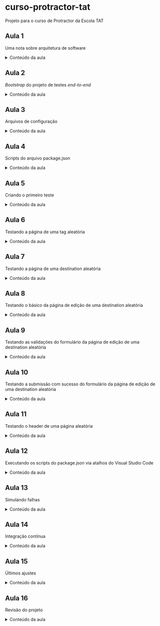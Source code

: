 # curso-protractor-tat
Projeto para o curso de Protractor da Escola TAT

## Aula 1

Uma nota sobre arquitetura de software

<details>
  <summary>Conteúdo da aula</summary>
    <br>- Simplicidade<br>
    - Organização<br>
    - Legibilidade<br>
    - Reutilização<br>
    - Manutenção<br>
    - Evolução
</details>

## Aula 2

_Bootstrap_ do projeto de testes _end-to-end_

<details>
  <summary>Conteúdo da aula</summary>
    <br>- Clone do projeto (git clone git@github.com:wlsf82/curso-protractor-tat.git)<br>
    - Inicialização de um projeto Node.js (npm init -y)<br>
    - Criação do arquivo .gitignore (.DS_Store, node_modules/)<br>
    - Instalação do Protractor, protractor-helper e standardjs (npm install protractor protractor-helper standardjs —save-dev)<br>
    - Estrutura de diretórios do projeto de testes e2e (configurations/, page-objects/, page-objects/components/, utils/, specs/)<br>
    - Documentação oficial do Protractor (http://protractortest.org)
</details>

## Aula 3

Arquivos de configuração

<details>
  <summary>Conteúdo da aula</summary>
    <br>- utils/createConfig.js<br>
    - A importância do jasmineNodeOpts.random = true<br>
    - configurations/chromeConfig.js<br>
    - configurations/firefoxConfig.js
</details>

## Aula 4

Scripts do arquivo package.json

<details>
  <summary>Conteúdo da aula</summary>
    <br>- lint<br>
    - lint:fix<br>
    - package.json (standard.globals)<br>
    - pretest<br>
    - test<br>
    - test:chrome<br>
    - test:firefox
</details>

## Aula 5

Criando o primeiro teste

<details>
  <summary>Conteúdo da aula</summary>
    <br>- home.spec.js<br>
    - Tipagem dos métodos do protractor-helper<br>
    - Documentação oficial do protractor-helper (https://github.com/wlsf82/protractor-helper/blob/master/README.md)<br>
    - page-objects/home.js<br>
    - components/tags.js
</details>

## Aula 6

Testando a página de uma tag aleatória

<details>
  <summary>Conteúdo da aula</summary>
    <br>- tag.spec.js<br>
    - page-objects/tag.js<br>
    - components/destinations.js<br>
    - utils/randomNumberBewtweenOneAndN.js
</details>

## Aula 7

Testando a página de uma destination aleatória

<details>
  <summary>Conteúdo da aula</summary>
    <br>- destination.spec.js<br>
    - page-objects/destination.js<br>
    - components/destination.js<br>
    - utils/randomNumberBewtweenOneAndN.js
</details>

## Aula 8

Testando o básico da página de edição de uma destination aleatória

<details>
  <summary>Conteúdo da aula</summary>
    <br>- editDestination.spec.js<br>
    - page-objects/editDestination.js<br>
    - components/destination.js<br>
    - components/form.js<br>
    - utils/randomNumberBewtweenOneAndN.js
</details>

## Aula 9

Testando as validações do formulário da página de edição de uma destination aleatória

<details>
  <summary>Conteúdo da aula</summary>
    <br>- Validação de número mínimo de caracteres
</details>

## Aula 10

Testando a submissão com sucesso do formulário da página de edição de uma destination aleatória

<details>
  <summary>Conteúdo da aula</summary>
    <br>- Instalando a biblioteca faker (npm install faker —save-dev)<br>
    - O teste propriamente dito
</details>

## Aula 11

Testando o header de uma página aleatória

<details>
  <summary>Conteúdo da aula</summary>
    <br>- Como enxugar os testes e ainda manter a cobertura<br>
    - utils/pageSorter.js
</details>

## Aula 12

Executando os scripts do package.json via atalhos do Visual Studio Code

<details>
  <summary>Conteúdo da aula</summary>
    <br>- lint<br>
    - lint:fix<br>
    - pretest<br>
    - test<br>
    - test:chrome<br>
    - test:firefox
</details>

## Aula 13

Simulando falhas

<details>
  <summary>Conteúdo da aula</summary>
    <br>- Simulando a falha em um ou mais testes<br>
    - Mensagens de erro do protractor-helper (https://github.com/wlsf82/protractor-helper#example-of-a-test-failure-when-using-such-methods-as-expectations)
</details>

## Aula 14

Integração contínua

<details>
  <summary>Conteúdo da aula</summary>
    <br>- Colocando lint e testes para rodar no CI do GitHub
</details>

## Aula 15

Últimos ajustes

<details>
  <summary>Conteúdo da aula</summary>
    <br>- Últimos ajustes no arquivo package.json (description, main, keywords, repository, author, license)<br>
    - Documentando o projeto (README.md)<br>
    - Título e descrição<br>
    - Badge<br>
    - Pré-requisitos (node, npm, chrome, firefox)<br>
    - Instalação<br>
    - Executando os testes e sub-seções<br>
    - Footer
</details>

## Aula 16

Revisão do projeto

<details>
  <summary>Conteúdo da aula</summary>
    <br>- Revisão final do projeto (estrutura de arquivos e diretórios) e suas relações com uma arquitetura limpa<br>
    - Possíveis evoluções

</details>
